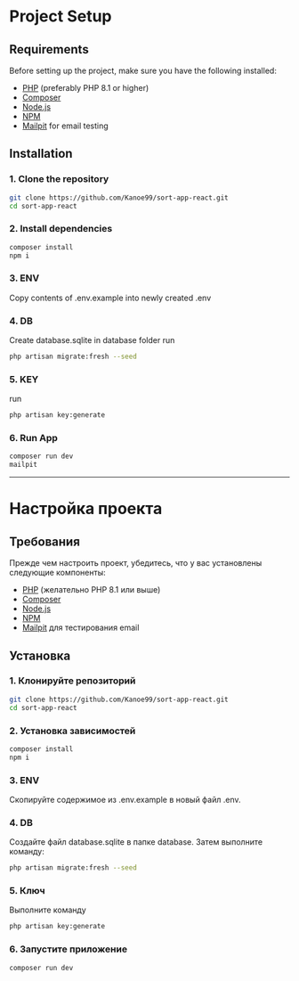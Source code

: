 # Project Setup

## Requirements

Before setting up the project, make sure you have the following installed:

-   [PHP](https://www.php.net/) (preferably PHP 8.1 or higher)
-   [Composer](https://getcomposer.org/)
-   [Node.js](https://nodejs.org/)
-   [NPM](https://www.npmjs.com/)
-   [Mailpit](https://github.com/axllent/mailpit) for email testing

## Installation

### 1. Clone the repository

```bash
git clone https://github.com/Kanoe99/sort-app-react.git
cd sort-app-react
```

### 2. Install dependencies

```bash
composer install
npm i
```

### 3. ENV

Copy contents of .env.example into newly created .env

### 4. DB

Create database.sqlite in database folder
run

```bash
php artisan migrate:fresh --seed
```

### 5. KEY

run

```bash
php artisan key:generate
```

### 6. Run App

```bash
composer run dev
mailpit
```

---

# Настройка проекта

## Требования

Прежде чем настроить проект, убедитесь, что у вас установлены следующие компоненты:

-   [PHP](https://www.php.net/) (желательно PHP 8.1 или выше)
-   [Composer](https://getcomposer.org/)
-   [Node.js](https://nodejs.org/)
-   [NPM](https://www.npmjs.com/)
-   [Mailpit](https://github.com/axllent/mailpit) для тестирования email

## Установка

### 1. Клонируйте репозиторий

```bash
git clone https://github.com/Kanoe99/sort-app-react.git
cd sort-app-react
```

### 2. Установка зависимостей

```bash
composer install
npm i
```

### 3. ENV

Скопируйте содержимое из .env.example в новый файл .env.

### 4. DB

Создайте файл database.sqlite в папке database.
Затем выполните команду:

```bash
php artisan migrate:fresh --seed
```

### 5. Ключ

Выполните команду

```bash
php artisan key:generate
```

### 6. Запустите приложение

```bash
composer run dev
```
